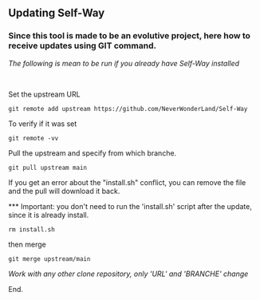 ## Updating Self-Way 

### Since this tool is made to be an evolutive project, here how to receive updates using GIT command.
*The following is mean to be run if you already have Self-Way installed*

</br>

Set the upstream URL
```
git remote add upstream https://github.com/NeverWonderLand/Self-Way
```

To verify if it was set
```
git remote -vv
```

Pull the upstream and specify from which branche.
```
git pull upstream main
```

If you get an error about the "install.sh" conflict, you can remove the file and the pull will download it back. 

*** Important: you don't need to run the 'install.sh' script after the update, since it is already install.
```
rm install.sh
```

then merge
```
git merge upstream/main
```

*Work with any other clone repository, only 'URL' and 'BRANCHE' change*

End.
